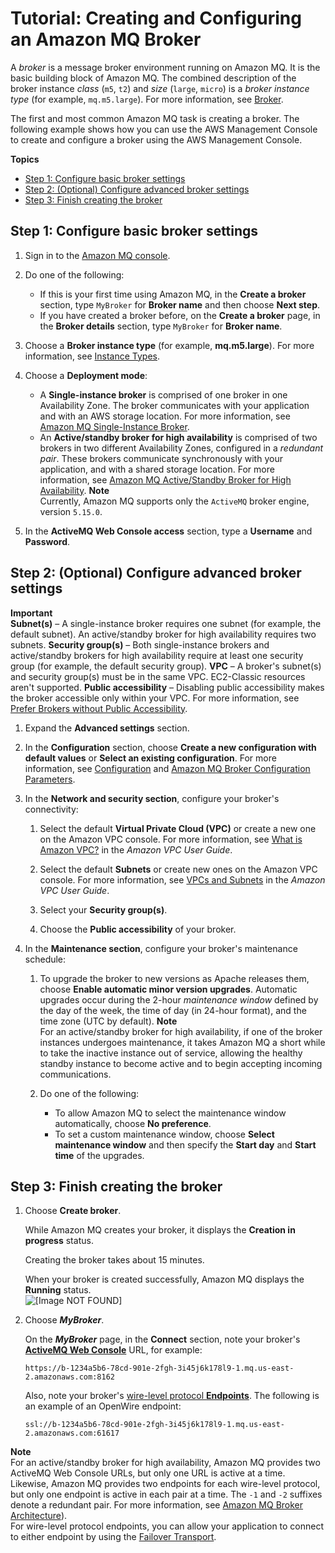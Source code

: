 # Tutorial: Creating and Configuring an Amazon MQ Broker<a name="amazon-mq-creating-configuring-broker"></a>

A *broker* is a message broker environment running on Amazon MQ\. It is the basic building block of Amazon MQ\. The combined description of the broker instance *class* \(`m5`, `t2`\) and *size* \(`large`, `micro`\) is a *broker instance type* \(for example, `mq.m5.large`\)\. For more information, see [Broker](broker.md)\.

The first and most common Amazon MQ task is creating a broker\. The following example shows how you can use the AWS Management Console to create and configure a broker using the AWS Management Console\.

**Topics**
+ [Step 1: Configure basic broker settings](#configure-basic-broker-settings-console)
+ [Step 2: \(Optional\) Configure advanced broker settings](#configure-advanced-broker-settings-console)
+ [Step 3: Finish creating the broker](#finish-creating-broker-console)

## Step 1: Configure basic broker settings<a name="configure-basic-broker-settings-console"></a>

1. Sign in to the [Amazon MQ console](https://console.aws.amazon.com/amazon-mq/)\.

1. Do one of the following:
   + If this is your first time using Amazon MQ, in the **Create a broker** section, type `MyBroker` for **Broker name** and then choose **Next step**\.
   + If you have created a broker before, on the **Create a broker** page, in the **Broker details** section, type `MyBroker` for **Broker name**\.

1. Choose a **Broker instance type** \(for example, **mq\.m5\.large**\)\. For more information, see [Instance Types](broker.md#broker-instance-types)\.

1. Choose a **Deployment mode**:
   + A **Single\-instance broker** is comprised of one broker in one Availability Zone\. The broker communicates with your application and with an AWS storage location\. For more information, see [Amazon MQ Single\-Instance Broker](single-broker-deployment.md)\.
   + An **Active/standby broker for high availability** is comprised of two brokers in two different Availability Zones, configured in a *redundant pair*\. These brokers communicate synchronously with your application, and with a shared storage location\. For more information, see [Amazon MQ Active/Standby Broker for High Availability](active-standby-broker-deployment.md)\.
**Note**  
Currently, Amazon MQ supports only the `ActiveMQ` broker engine, version `5.15.0`\.

1. In the **ActiveMQ Web Console access** section, type a **Username** and **Password**\.

## Step 2: \(Optional\) Configure advanced broker settings<a name="configure-advanced-broker-settings-console"></a>

**Important**  
**Subnet\(s\)** – A single\-instance broker requires one subnet \(for example, the default subnet\)\. An active/standby broker for high availability requires two subnets\.
**Security group\(s\)** – Both single\-instance brokers and active/standby brokers for high availability require at least one security group \(for example, the default security group\)\.
**VPC** – A broker's subnet\(s\) and security group\(s\) must be in the same VPC\. EC2\-Classic resources aren't supported\.
**Public accessibility** – Disabling public accessibility makes the broker accessible only within your VPC\. For more information, see [Prefer Brokers without Public Accessibility](using-amazon-mq-securely.md#prefer-brokers-without-public-accessibility)\.

1. Expand the **Advanced settings** section\.

1. In the **Configuration** section, choose **Create a new configuration with default values** or **Select an existing configuration**\. For more information, see [Configuration](configuration.md) and [Amazon MQ Broker Configuration Parameters](amazon-mq-broker-configuration-parameters.md)\.

1. In the **Network and security section**, configure your broker's connectivity:

   1. Select the default **Virtual Private Cloud \(VPC\)** or create a new one on the Amazon VPC console\. For more information, see [What is Amazon VPC?](http://docs.aws.amazon.com/AmazonVPC/latest/UserGuide/VPC_Introduction.html) in the *Amazon VPC User Guide*\.

   1. Select the default **Subnets** or create new ones on the Amazon VPC console\. For more information, see [VPCs and Subnets](http://docs.aws.amazon.com/AmazonVPC/latest/UserGuide/VPC_Subnets.html) in the *Amazon VPC User Guide*\.

   1. Select your **Security group\(s\)**\.

   1. Choose the **Public accessibility** of your broker\.

1. In the **Maintenance section**, configure your broker's maintenance schedule:

   1. To upgrade the broker to new versions as Apache releases them, choose **Enable automatic minor version upgrades**\. Automatic upgrades occur during the 2\-hour *maintenance window* defined by the day of the week, the time of day \(in 24\-hour format\), and the time zone \(UTC by default\)\.
**Note**  
For an active/standby broker for high availability, if one of the broker instances undergoes maintenance, it takes Amazon MQ a short while to take the inactive instance out of service, allowing the healthy standby instance to become active and to begin accepting incoming communications\.

   1. Do one of the following:
      + To allow Amazon MQ to select the maintenance window automatically, choose **No preference**\.
      + To set a custom maintenance window, choose **Select maintenance window** and then specify the **Start day** and **Start time** of the upgrades\.

## Step 3: Finish creating the broker<a name="finish-creating-broker-console"></a>

1. Choose **Create broker**\.

   While Amazon MQ creates your broker, it displays the **Creation in progress** status\. 

   Creating the broker takes about 15 minutes\.

   When your broker is created successfully, Amazon MQ displays the **Running** status\.  
![\[Image NOT FOUND\]](http://docs.aws.amazon.com/amazon-mq/latest/developer-guide/images/amazon-mq-getting-started-create-broker-running.png)

1. Choose ***MyBroker***\.

   On the ***MyBroker*** page, in the **Connect** section, note your broker's **[ActiveMQ Web Console](http://activemq.apache.org/web-console.html)** URL, for example:

   ```
   https://b-1234a5b6-78cd-901e-2fgh-3i45j6k178l9-1.mq.us-east-2.amazonaws.com:8162
   ```

   Also, note your broker's [wire\-level protocol **Endpoints**](http://activemq.apache.org/configuring-transports.html)\. The following is an example of an OpenWire endpoint:

   ```
   ssl://b-1234a5b6-78cd-901e-2fgh-3i45j6k178l9-1.mq.us-east-2.amazonaws.com:61617
   ```

**Note**  
For an active/standby broker for high availability, Amazon MQ provides two ActiveMQ Web Console URLs, but only one URL is active at a time\. Likewise, Amazon MQ provides two endpoints for each wire\-level protocol, but only one endpoint is active in each pair at a time\. The `-1` and `-2` suffixes denote a redundant pair\. For more information, see [Amazon MQ Broker Architecture](amazon-mq-broker-architecture.md)\)\.  
For wire\-level protocol endpoints, you can allow your application to connect to either endpoint by using the [Failover Transport](http://activemq.apache.org/failover-transport-reference.html)\.
